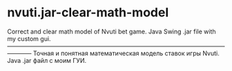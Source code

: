 # nvuti.jar-clear-math-model
Correct and clear math model of Nvuti bet game. Java Swing .jar file with my custom gui. 
————————————————————————————————————————
Точная и понятная математическая модель ставок игры Nvuti. Java .jar файл с моим ГУИ.
